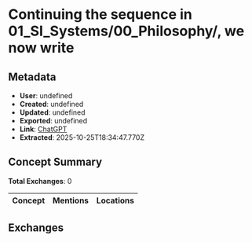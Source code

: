 # Continuing the sequence in 01_SI_Systems/00_Philosophy/, we now write

## Metadata

- **User**: undefined
- **Created**: undefined
- **Updated**: undefined
- **Exported**: undefined
- **Link**: [ChatGPT](undefined)
- **Extracted**: 2025-10-25T18:34:47.770Z

## Concept Summary

**Total Exchanges**: 0

| Concept | Mentions | Locations |
|---------|----------|----------|

## Exchanges

